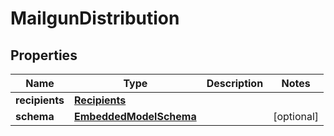 
# MailgunDistribution

## Properties
Name | Type | Description | Notes
------------ | ------------- | ------------- | -------------
**recipients** | [**Recipients**](Recipients) |  | 
**schema** | [**EmbeddedModelSchema**](EmbeddedModelSchema) |  |  [optional]



